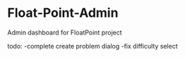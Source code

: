 # Float-Point-Admin
Admin dashboard for FloatPoint project 

todo:
-complete create problem dialog
-fix difficulty select
